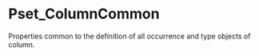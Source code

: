 # Pset_ColumnCommon

Properties common to the definition of all occurrence and type objects of column.
